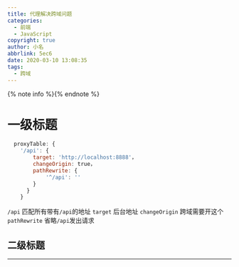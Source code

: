 ```yaml
---
title: 代理解决跨域问题
categories: 
  - 前端
  - JavaScript
copyright: true
author: 小名
abbrlink: 5ec6
date: 2020-03-10 13:08:35
tags:
  - 跨域
---
```


{% note info %}{% endnote %}

<!-- more -->

# 一级标题

```javascript
  proxyTable: {
    '/api': {
        target: 'http://localhost:8888'，
        changeOrigin: true，
        pathRewrite: {
            '^/api': ''
        }
      }
    }
```
`/api` 匹配所有带有`/api`的地址
`target` 后台地址
`changeOrigin` 跨域需要开这个
`pathRewrite` 省略`/api`发出请求

## 二级标题

---

